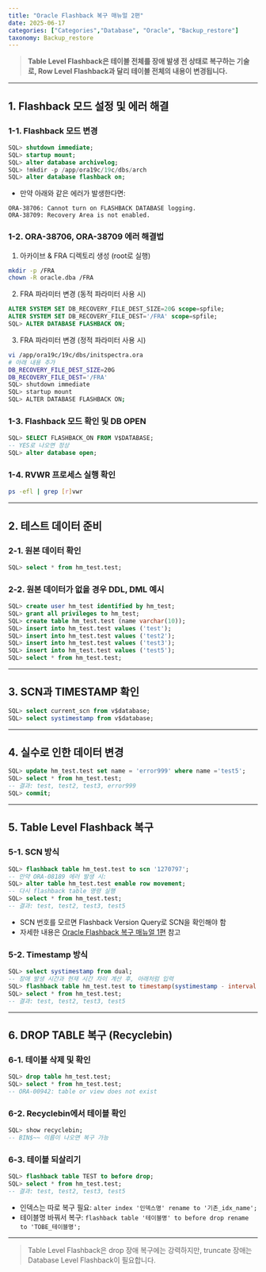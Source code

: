 ```yaml
---
title: "Oracle Flashback 복구 매뉴얼 2편"
date: 2025-06-17
categories: ["Categories","Database", "Oracle", "Backup_restore"]
taxonomy: Backup_restore
---
```


> **Table Level Flashback은 테이블 전체를 장애 발생 전 상태로 복구하는 기술로, Row Level Flashback과 달리 테이블 전체의 내용이 변경됩니다.**

---

## 1. Flashback 모드 설정 및 에러 해결

### 1-1. Flashback 모드 변경
```sql
SQL> shutdown immediate;
SQL> startup mount;
SQL> alter database archivelog;
SQL> !mkdir -p /app/ora19c/19c/dbs/arch
SQL> alter database flashback on;
```

- 만약 아래와 같은 에러가 발생한다면:
```
ORA-38706: Cannot turn on FLASHBACK DATABASE logging.
ORA-38709: Recovery Area is not enabled.
```

### 1-2. ORA-38706, ORA-38709 에러 해결법
1. 아카이브 & FRA 디렉토리 생성 (root로 실행)
```bash
mkdir -p /FRA
chown -R oracle.dba /FRA
```
2. FRA 파라미터 변경 (동적 파라미터 사용 시)
```sql
ALTER SYSTEM SET DB_RECOVERY_FILE_DEST_SIZE=20G scope=spfile;
ALTER SYSTEM SET DB_RECOVERY_FILE_DEST='/FRA' scope=spfile;
SQL> ALTER DATABASE FLASHBACK ON;
```
3. FRA 파라미터 변경 (정적 파라미터 사용 시)
```bash
vi /app/ora19c/19c/dbs/initspectra.ora
# 아래 내용 추가
DB_RECOVERY_FILE_DEST_SIZE=20G
DB_RECOVERY_FILE_DEST='/FRA'
SQL> shutdown immediate
SQL> startup mount
SQL> ALTER DATABASE FLASHBACK ON;
```

### 1-3. Flashback 모드 확인 및 DB OPEN
```sql
SQL> SELECT FLASHBACK_ON FROM V$DATABASE;
-- YES로 나오면 정상
SQL> alter database open;
```

### 1-4. RVWR 프로세스 실행 확인
```bash
ps -efl | grep [r]vwr
```

---

## 2. 테스트 데이터 준비

### 2-1. 원본 데이터 확인
```sql
SQL> select * from hm_test.test;
```

### 2-2. 원본 데이터가 없을 경우 DDL, DML 예시
```sql
SQL> create user hm_test identified by hm_test;
SQL> grant all privileges to hm_test;
SQL> create table hm_test.test (name varchar(10));
SQL> insert into hm_test.test values ('test');
SQL> insert into hm_test.test values ('test2');
SQL> insert into hm_test.test values ('test3');
SQL> insert into hm_test.test values ('test5');
SQL> select * from hm_test.test;
```

---

## 3. SCN과 TIMESTAMP 확인
```sql
SQL> select current_scn from v$database;
SQL> select systimestamp from v$database;
```

---

## 4. 실수로 인한 데이터 변경
```sql
SQL> update hm_test.test set name = 'error999' where name ='test5';
SQL> select * from hm_test.test;
-- 결과: test, test2, test3, error999
SQL> commit;
```

---

## 5. Table Level Flashback 복구

### 5-1. SCN 방식
```sql
SQL> flashback table hm_test.test to scn '1270797';
-- 만약 ORA-08189 에러 발생 시:
SQL> alter table hm_test.test enable row movement;
-- 다시 flashback table 명령 실행
SQL> select * from hm_test.test;
-- 결과: test, test2, test3, test5
```

- SCN 번호를 모르면 Flashback Version Query로 SCN을 확인해야 함
- 자세한 내용은 [Oracle Flashback 복구 매뉴얼 1편](/2025-06-17-Database-Oracle-Flashback-Recovery-1/) 참고

### 5-2. Timestamp 방식
```sql
SQL> select systimestamp from dual;
-- 장애 발생 시간과 현재 시간 차이 계산 후, 아래처럼 입력
SQL> flashback table hm_test.test to timestamp(systimestamp - interval '8' minute);
SQL> select * from hm_test.test;
-- 결과: test, test2, test3, test5
```

---

## 6. DROP TABLE 복구 (Recyclebin)

### 6-1. 테이블 삭제 및 확인
```sql
SQL> drop table hm_test.test;
SQL> select * from hm_test.test;
-- ORA-00942: table or view does not exist
```

### 6-2. Recyclebin에서 테이블 확인
```sql
SQL> show recyclebin;
-- BIN$~~ 이름이 나오면 복구 가능
```

### 6-3. 테이블 되살리기
```sql
SQL> flashback table TEST to before drop;
SQL> select * from hm_test.test;
-- 결과: test, test2, test3, test5
```
- 인덱스는 따로 복구 필요: `alter index '인덱스명' rename to '기존_idx_name';`
- 테이블명 바꿔서 복구: `flashback table '테이블명' to before drop rename to 'TOBE_테이블명';`

---

> Table Level Flashback은 drop 장애 복구에는 강력하지만, truncate 장애는 Database Level Flashback이 필요합니다. 